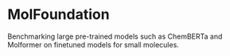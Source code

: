 # MolFoundation
Benchmarking large pre-trained models such as ChemBERTa and Molformer on finetuned models for small molecules.
